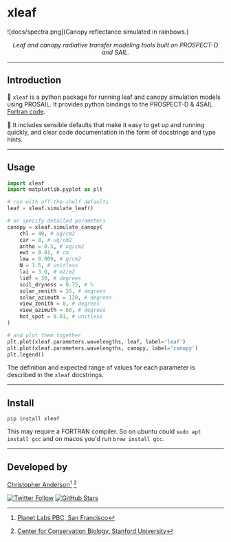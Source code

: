 # xleaf

![docs/spectra.png](Canopy reflectance simulated in rainbows.)

<p align="center">
    <em>Leaf and canopy radiative transfer modeling tools built on PROSPECT-D and SAIL.</em>
</p>

---

## Introduction

🌳 `xleaf` is a python package for running leaf and canopy simulation models using PROSAIL. It provides python bindings to the PROSPECT-D & 4SAIL [Fortran code](http://teledetection.ipgp.jussieu.fr/prosail/).

🌿 It includes sensible defaults that make it easy to get up and running quickly, and clear code documentation in the form of docstrings and type hints.

---

## Usage

```python
import xleaf
import matplotlib.pyplot as plt

# run with off-the-shelf defaults
leaf = xleaf.simulate_leaf()

# or specify detailed parameters
canopy = xleaf.simulate_canopy(
    chl = 40, # ug/cm2
    car = 8, # ug/cm2
    antho = 0.5, # ug/cm2
    ewt = 0.01, # cm
    lma = 0.009, # g/cm2
    N = 1.5, # unitless
    lai = 3.0, # m2/m2
    lidf = 30, # degrees
    soil_dryness = 0.75, # %
    solar_zenith = 35, # degrees
    solar_azimuth = 120, # degrees
    view_zenith = 0, # degrees
    view_azimuth = 60, # degrees
    hot_spot = 0.01, # unitless
)

# and plot them together
plt.plot(xleaf.parameters.wavelengths, leaf, label='leaf')
plt.plot(xleaf.parameters.wavelengths, canopy, label='canopy')
plt.legend()
```

The definition and expected range of values for each parameter is described in the `xleaf` docstrings.

---

## Install

```
pip install xleaf
```

This may require a FORTRAN compiler. So on ubuntu could `sudo apt install gcc` and on macos you'd run `brew install gcc`.

---

## Developed by

[Christopher Anderson](https://cbanderson.info)[^1] [^2]

<a href="https://twitter.com/earth_chris">![Twitter Follow](https://img.shields.io/twitter/follow/earth_chris)</a>
<a href="https://github.com/earth-chris">![GitHub Stars](https://img.shields.io/github/stars/earth-chris?affiliations=OWNER%2CCOLLABORATOR&style=social)</a>

[^1]: [Planet Labs PBC, San Francisco](https://planet.com)
[^2]: [Center for Conservation Biology, Stanford University](https://ccb.stanford.edu)
